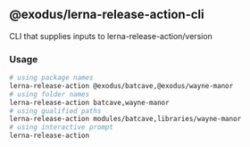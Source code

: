 ## @exodus/lerna-release-action-cli

CLI that supplies inputs to lerna-release-action/version

### Usage

```bash
# using package names
lerna-release-action @exodus/batcave,@exodus/wayne-manor
# using folder names
lerna-release-action batcave,wayne-manor
# using qualified paths
lerna-release-action modules/batcave,libraries/wayne-manor
# using interactive prompt
lerna-release-action
```
